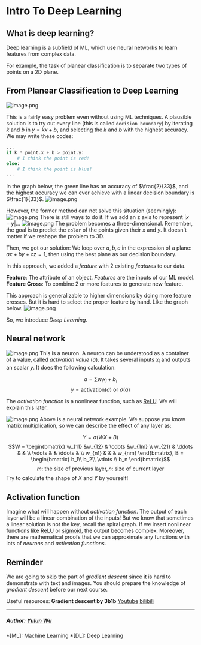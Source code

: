 # Intro To Deep Learning

## What is deep learning?
Deep learning is a subfield of ML, which use neural networks to learn features from complex data.

For example, the task of planear classification is to separate two types of points on a 2D plane.

## From Planear Classification to Deep Learning
![image.png](https://i.loli.net/2020/01/12/gemtvVBkQzAsSfn.png)

This is a fairly easy problem even without using ML techniques. A plausible solution is to try out every line (this is called `decision boundary`)  by iterating $k$ and $b$ in $y = kx+b$, and selecting the $k$ and $b$ with the highest accuracy.
We may write these codes:
```python
...
if k * point.x + b > point.y:
	# I think the point is red!
else:
	# I think the point is blue!
...
```

In the graph below, the green line has an accuracy of $\frac{2}{33}$, and the highest accuracy we can ever achieve with a linear decision boundary is $\frac{1}{33}$.
![image.png](https://i.loli.net/2020/01/12/Ffx35pMTHsG4tOK.png)

However, the former method can not solve this situation (seemingly): 
![image.png](https://i.loli.net/2020/01/12/IH6mUq1ziBC2JbQ.png)
There is still ways to do it.
If we add an z axis to represent $|x - y|$...
![image.png](https://i.loli.net/2020/01/12/e5JY2QkRhgrXvGp.png)
The problem becomes a three-dimensional. Remember, the goal is to predict the `color` of the points given their $x$ and $y$. It doesn't matter if we reshape the problem to 3D.

Then, we got our solution:
We loop over $a, b, c$ in the expression of a plane: $ax + by + cz = 1$, then using the best plane as our decision boundary.

In this approach, we added a *feature* with 2 existing *features* to our data.

**Feature**: The attribute of an object. *Features* are the inputs of our ML model.
**Feature Cross**: To combine 2 or more features to generate new feature.

This approach is generalizable to higher dimensions by doing more feature crosses. But it is hard to select the proper feature by hand. Like the graph below.
![image.png](https://i.loli.net/2020/01/12/2WglThiLJnSas8N.png)

So, we introduce *Deep Learning*.

## Neural network
![image.png](https://i.loli.net/2020/01/12/t5lyLQTqNIZuHx1.png)
This is a neuron. A neuron can be understood as a container of a value, called *activation value* ($a$). It takes several inputs $x_i$ and outputs an scalar $y$. It does the following calculation:

$$a = \sum{w_ix_i + b_i}$$
$$y = \text{activation}(a) \text{ or } \sigma(a)$$

The *activation function* is a nonlinear function, such as [ReLU](https://en.wikipedia.org/wiki/Rectifier_(neural_networks)). We will explain this later.

![image.png](https://i.loli.net/2020/01/12/vuzyPFrGVhsjd4I.png)
Above is a neural network example. We suppose you know matrix multiplication, so we can describe the effect of any layer as:

$$Y = \sigma(WX+B)$$
$$W = \begin{bmatrix}
w_{11} &w_{12}  & \cdots &w_{1m} \\ 
w_{21} & \ddots &  & \\ 
\vdots &  & \ddots & \\ 
w_{n1} &  &  & w_{nm}
\end{bmatrix}, B = \begin{bmatrix}
b_1\\ 
b_2\\ 
\vdots \\ 
b_n
\end{bmatrix}$$
$$m\text{: the size of previous layer}, n\text{: size of current layer}$$
Try to calculate the shape of $X$ and $Y$ by yourself!

## Activation function
Imagine what will happen without *activation function*. The output of each layer will be a linear combination of the inputs! But we know that sometimes a linear solution is not the key, recall the spiral graph.
If we insert nonlinear functions like [ReLU](https://en.wikipedia.org/wiki/Rectifier_(neural_networks)) or [sigmoid](https://en.wikipedia.org/wiki/Sigmoid_function), the output becomes complex. Moreover, there are mathematical proofs that we can approximate any functions with lots of *neurons* and *activation functions*.

## Reminder
We are going to skip the part of *gradient descent* since it is hard to demonstrate with text and images.
You should prepare the knowledge of *gradient descent* before our next course.

Useful resources:
**Gradient descent by 3b1b**
[Youtube](https://www.youtube.com/watch?v=IHZwWFHWa-w&list=PLZHQObOWTQDNU6R1_67000Dx_ZCJB-3pi&index=2) [bilibili](https://www.bilibili.com/video/av16144388)

---
##### Author: [Yulun Wu](https://github.com/IDl0T)

*[ML]: Machine Learning
*[DL]: Deep Learning